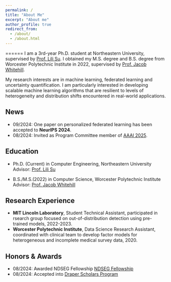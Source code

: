 ```yaml
---
permalink: /
title: "About Me"
excerpt: "About me"
author_profile: true
redirect_from: 
  - /about/
  - /about.html
---
```


======
I am a 3rd-year Ph.D. student at Northeastern University, supervised by [Prof. Lili Su](https://coe.northeastern.edu/people/su-lili/). I obtained my M.S. degree and B.S. degree from Worcester Polytechnic Institute in 2022, supervised by [Prof. Jacob Whitehill](https://www.wpi.edu/people/faculty/jrwhitehill).

My research interests are in machine learning, federated learning and uncertainty quantification. I am particularly interested in developing scalable machine learning algorithms that are resilient to levels of heterogeneity and distribution shifts encountered in real-world applications. 

News
------
* 09/2024: One paper on personalized federated learning has been accepted to **NeurIPS 2024**.
* 08/2024: Invited as Program Committee member of [AAAI 2025](https://aaai.org/aaai-conference/).

Education
------
* Ph.D. (Current) in Computer Engineering, Northeastern University
Advisor: [Prof. Lili Su](https://coe.northeastern.edu/people/su-lili/)

* B.S./M.S.(2022) in Computer Science, Worcester Polytechnic Institute
Advisor: [Prof. Jacob Whitehill](https://www.wpi.edu/people/faculty/jrwhitehill)

Research Experience
------
* **MIT Lincoln Laboratory**, Student Technical Assistant, participated in rsearch group focused on out-of-distribution detection using pre-trained models, 2022-2023. 
* **Worcester Polytechnic Institute**, Data Science Research Assistant, coordinated with clinical team to develop factor models for heterogeneous and incomplete medical survey data, 2020. 


Honors & Awards
------
* 08/2024: Awarded NDSEG Fellowship [NDSEG Fellowship](https://ndseg.org/)
* 08/2024: Accepted into [Draper Scholars Program](https://www.draper.com/education-programs/draper-scholars-program)
